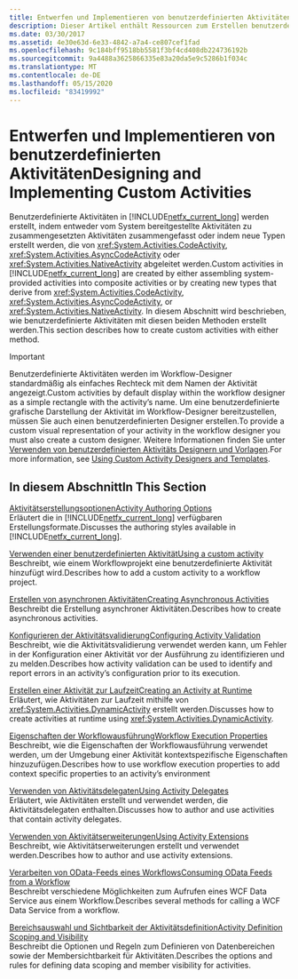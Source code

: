 ```yaml
---
title: Entwerfen und Implementieren von benutzerdefinierten Aktivitäten
description: Dieser Artikel enthält Ressourcen zum Erstellen benutzerdefinierter Aktivitäten in Workflow Foundation, indem Sie zusammengesetzte Aktivitäten erstellen oder neue Aktivitätstypen erstellen.
ms.date: 03/30/2017
ms.assetid: 4e30e63d-6e33-4842-a7a4-ce807cef1fad
ms.openlocfilehash: 9c184bff9518bb5581f3bf4cd408db224736192b
ms.sourcegitcommit: 9a4488a3625866335e83a20da5e9c5286b1f034c
ms.translationtype: MT
ms.contentlocale: de-DE
ms.lasthandoff: 05/15/2020
ms.locfileid: "83419992"
---
```

# <a name="designing-and-implementing-custom-activities"></a><span data-ttu-id="ed49f-103">Entwerfen und Implementieren von benutzerdefinierten Aktivitäten</span><span class="sxs-lookup"><span data-stu-id="ed49f-103">Designing and Implementing Custom Activities</span></span>
<span data-ttu-id="ed49f-104">Benutzerdefinierte Aktivitäten in [!INCLUDE[netfx_current_long](../../../includes/netfx-current-long-md.md)] werden erstellt, indem entweder vom System bereitgestellte Aktivitäten zu zusammengesetzten Aktivitäten zusammengefasst oder indem neue Typen erstellt werden, die von <xref:System.Activities.CodeActivity>, <xref:System.Activities.AsyncCodeActivity> oder <xref:System.Activities.NativeActivity> abgeleitet werden.</span><span class="sxs-lookup"><span data-stu-id="ed49f-104">Custom activities in [!INCLUDE[netfx_current_long](../../../includes/netfx-current-long-md.md)] are created by either assembling system-provided activities into composite activities or by creating new types that derive from <xref:System.Activities.CodeActivity>, <xref:System.Activities.AsyncCodeActivity>, or <xref:System.Activities.NativeActivity>.</span></span> <span data-ttu-id="ed49f-105">In diesem Abschnitt wird beschrieben, wie benutzerdefinierte Aktivitäten mit diesen beiden Methoden erstellt werden.</span><span class="sxs-lookup"><span data-stu-id="ed49f-105">This section describes how to create custom activities with either method.</span></span>  
  
> [!IMPORTANT]
> <span data-ttu-id="ed49f-106">Benutzerdefinierte Aktivitäten werden im Workflow-Designer standardmäßig als einfaches Rechteck mit dem Namen der Aktivität angezeigt.</span><span class="sxs-lookup"><span data-stu-id="ed49f-106">Custom activities by default display within the workflow designer as a simple rectangle with the activity’s name.</span></span> <span data-ttu-id="ed49f-107">Um eine benutzerdefinierte grafische Darstellung der Aktivität im Workflow-Designer bereitzustellen, müssen Sie auch einen benutzerdefinierten Designer erstellen.</span><span class="sxs-lookup"><span data-stu-id="ed49f-107">To provide a custom visual representation of your activity in the workflow designer you must also create a custom designer.</span></span> <span data-ttu-id="ed49f-108">Weitere Informationen finden Sie unter [Verwenden von benutzerdefinierten Aktivitäts Designern und Vorlagen](using-custom-activity-designers-and-templates.md).</span><span class="sxs-lookup"><span data-stu-id="ed49f-108">For more information, see [Using Custom Activity Designers and Templates](using-custom-activity-designers-and-templates.md).</span></span>  
  
## <a name="in-this-section"></a><span data-ttu-id="ed49f-109">In diesem Abschnitt</span><span class="sxs-lookup"><span data-stu-id="ed49f-109">In This Section</span></span>  
 [<span data-ttu-id="ed49f-110">Aktivitätserstellungsoptionen</span><span class="sxs-lookup"><span data-stu-id="ed49f-110">Activity Authoring Options</span></span>](activity-authoring-options-in-wf.md)  
 <span data-ttu-id="ed49f-111">Erläutert die in [!INCLUDE[netfx_current_long](../../../includes/netfx-current-long-md.md)] verfügbaren Erstellungsformate.</span><span class="sxs-lookup"><span data-stu-id="ed49f-111">Discusses the authoring styles available in [!INCLUDE[netfx_current_long](../../../includes/netfx-current-long-md.md)].</span></span>  
  
 [<span data-ttu-id="ed49f-112">Verwenden einer benutzerdefinierten Aktivität</span><span class="sxs-lookup"><span data-stu-id="ed49f-112">Using a custom activity</span></span>](using-a-custom-activity.md)  
 <span data-ttu-id="ed49f-113">Beschreibt, wie einem Workflowprojekt eine benutzerdefinierte Aktivität hinzufügt wird.</span><span class="sxs-lookup"><span data-stu-id="ed49f-113">Describes how to add a custom activity to a workflow project.</span></span>  
  
  [<span data-ttu-id="ed49f-114">Erstellen von asynchronen Aktivitäten</span><span class="sxs-lookup"><span data-stu-id="ed49f-114">Creating Asynchronous Activities</span></span>](creating-asynchronous-activities-in-wf.md)  
 <span data-ttu-id="ed49f-115">Beschreibt die Erstellung asynchroner Aktivitäten.</span><span class="sxs-lookup"><span data-stu-id="ed49f-115">Describes how to create asynchronous activities.</span></span>  
  
 [<span data-ttu-id="ed49f-116">Konfigurieren der Aktivitätsvalidierung</span><span class="sxs-lookup"><span data-stu-id="ed49f-116">Configuring Activity Validation</span></span>](configuring-activity-validation.md)  
 <span data-ttu-id="ed49f-117">Beschreibt, wie die Aktivitätsvalidierung verwendet werden kann, um Fehler in der Konfiguration einer Aktivität vor der Ausführung zu identifizieren und zu melden.</span><span class="sxs-lookup"><span data-stu-id="ed49f-117">Describes how activity validation can be used to identify and report errors in an activity’s configuration prior to its execution.</span></span>  
  
 [<span data-ttu-id="ed49f-118">Erstellen einer Aktivität zur Laufzeit</span><span class="sxs-lookup"><span data-stu-id="ed49f-118">Creating an Activity at Runtime</span></span>](creating-an-activity-at-runtime-with-dynamicactivity.md)  
 <span data-ttu-id="ed49f-119">Erläutert, wie Aktivitäten zur Laufzeit mithilfe von <xref:System.Activities.DynamicActivity> erstellt werden.</span><span class="sxs-lookup"><span data-stu-id="ed49f-119">Discusses how to create activities at runtime using <xref:System.Activities.DynamicActivity>.</span></span>  
  
 [<span data-ttu-id="ed49f-120">Eigenschaften der Workflowausführung</span><span class="sxs-lookup"><span data-stu-id="ed49f-120">Workflow Execution Properties</span></span>](workflow-execution-properties.md)  
 <span data-ttu-id="ed49f-121">Beschreibt, wie die Eigenschaften der Workflowausführung verwendet werden, um der Umgebung einer Aktivität kontextspezifische Eigenschaften hinzuzufügen.</span><span class="sxs-lookup"><span data-stu-id="ed49f-121">Describes how to use workflow execution properties to add context specific properties to an activity’s environment</span></span>  
  
 [<span data-ttu-id="ed49f-122">Verwenden von Aktivitätsdelegaten</span><span class="sxs-lookup"><span data-stu-id="ed49f-122">Using Activity Delegates</span></span>](using-activity-delegates.md)  
 <span data-ttu-id="ed49f-123">Erläutert, wie Aktivitäten erstellt und verwendet werden, die Aktivitätsdelegaten enthalten.</span><span class="sxs-lookup"><span data-stu-id="ed49f-123">Discusses how to author and use activities that contain activity delegates.</span></span>
  
 [<span data-ttu-id="ed49f-124">Verwenden von Aktivitätserweiterungen</span><span class="sxs-lookup"><span data-stu-id="ed49f-124">Using Activity Extensions</span></span>](using-activity-extensions.md)  
 <span data-ttu-id="ed49f-125">Beschreibt, wie Aktivitätserweiterungen erstellt und verwendet werden.</span><span class="sxs-lookup"><span data-stu-id="ed49f-125">Describes how to author and use activity extensions.</span></span>  
  
 [<span data-ttu-id="ed49f-126">Verarbeiten von OData-Feeds eines Workflows</span><span class="sxs-lookup"><span data-stu-id="ed49f-126">Consuming OData Feeds from a Workflow</span></span>](consuming-odata-feeds-from-a-workflow.md)  
 <span data-ttu-id="ed49f-127">Beschreibt verschiedene Möglichkeiten zum Aufrufen eines WCF Data Service aus einem Workflow.</span><span class="sxs-lookup"><span data-stu-id="ed49f-127">Describes several methods for calling a WCF Data Service from a workflow.</span></span>  
  
 [<span data-ttu-id="ed49f-128">Bereichsauswahl und Sichtbarkeit der Aktivitätsdefinition</span><span class="sxs-lookup"><span data-stu-id="ed49f-128">Activity Definition Scoping and Visibility</span></span>](activity-definition-scoping-and-visibility.md)  
 <span data-ttu-id="ed49f-129">Beschreibt die Optionen und Regeln zum Definieren von Datenbereichen sowie der Membersichtbarkeit für Aktivitäten.</span><span class="sxs-lookup"><span data-stu-id="ed49f-129">Describes the options and rules for defining data scoping and member visibility for activities.</span></span>
